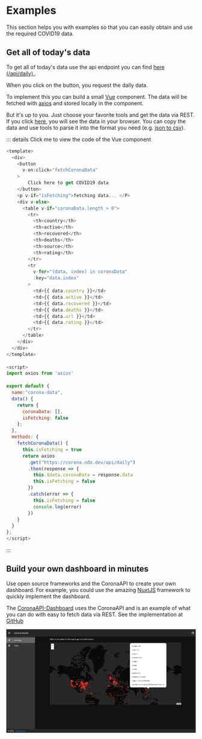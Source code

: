 # Examples

This section helps you with examples so that you can easily obtain and use the required COVID19 data.

## Get all of today's data

To get all of today's data use the api endpoint you can find [here (/api/daily).](https://corona.ndo.dev/api-docs/swagger-ui/#/default/get_api_daily.).

When you click on the button, you request the daily data.

<corona-data />

To implement this you can build a small [Vue](https://vuejs.org/) component. The data will be fetched with [axios](https://github.com/axios/axios) and stored locally in the component.

But it's up to you. Just choose your favorite tools and get the data via REST. If you click [here](https://corona.ndo.dev/api/daily), you will see the data in your browser. You can copy the data and use tools to parse it into the format you need (e.g. [json to csv](https://konklone.io/json/)).


::: details Click me to view the code of the Vue component
```js
<template>
  <div>
    <button
      v-on:click="fetchCoronaData"
    >
        Click here to get COVID19 data
    </button>
    <p v-if="isFetching">fetching data... </P>
    <div v-else>
      <table v-if="coronaData.length > 0">
        <tr>
          <th>country</th>
          <th>active</th>
          <th>recovered</th>
          <th>deaths</th>
          <th>source</th>
          <th>rating</th>
        </tr>
        <tr
          v-for="(data, index) in coronaData"
          :key="data.index"
        >
          <td>{{ data.country }}</td>
          <td>{{ data.active }}</td>
          <td>{{ data.recovered }}</td>
          <td>{{ data.deaths }}</td>
          <td>{{ data.url }}</td>
          <td>{{ data.rating }}</td>
        </tr>
      </table>
    </div>
  </div>
</template>

<script>
import axios from 'axios'

export default {
  name:"corona-data",
  data() {
    return {
      coronaData: [],
      isFetching: false
    };
  },
  methods: {
    fetchCoronaData() {
      this.isFetching = true
      return axios
        .get("https://corona.ndo.dev/api/daily")
        .then(response => {
          this.$data.coronaData = response.data
          this.isFetching = false
        })
        .catch(error => {
          this.isFetching = false
          console.log(error)
        })
    }
  }
};
</script>
```
:::

## Build your own dashboard in minutes

Use open source frameworks and the CoronaAPI to create your own dashboard. For example, you could use the amazing [NuxtJS](https://nuxtjs.org/) framework to quickly implement the dashboard.

The [CoronaAPI-Dashboard](https://corona-api-dashboard.netlify.com/) uses the CoronaAPI and is an example of what you can do with easy to fetch data via REST. See the implementation at [GitHub](https://github.com/CoronaAPI/c-map)

<a href="https://corona-api-dashboard.netlify.com/" target="_blank" rel="noopener noreferrer" class="nav-link external">
  <img src="../assets/dashboard.png" alt="dashbord">
</a>
